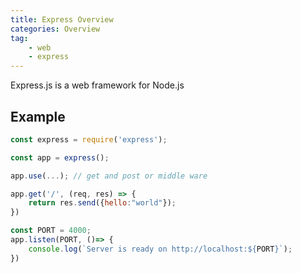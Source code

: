 ```yaml
---
title: Express Overview
categories: Overview
tag:
    - web
    - express
---
```


Express.js is a web framework for Node.js

## Example

```js
const express = require('express');

const app = express();

app.use(...); // get and post or middle ware

app.get('/', (req, res) => {
    return res.send({hello:"world"});
})

const PORT = 4000;
app.listen(PORT, ()=> {
    console.log(`Server is ready on http://localhost:${PORT}`);
})
```
